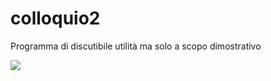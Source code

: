# colloquio2
Programma di discutibile utilità ma solo a scopo dimostrativo

![](https://giffiles.alphacoders.com/323/3237.gif)
